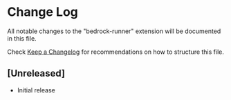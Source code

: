 # Change Log
All notable changes to the "bedrock-runner" extension will be documented in this file.

Check [Keep a Changelog](http://keepachangelog.com/) for recommendations on how to structure this file.

## [Unreleased]
- Initial release